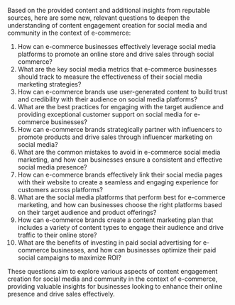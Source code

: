 Based on the provided content and additional insights from reputable sources, here are some new, relevant questions to deepen the understanding of content engagement creation for social media and community in the context of e-commerce:

1. How can e-commerce businesses effectively leverage social media platforms to promote an online store and drive sales through social commerce?
2. What are the key social media metrics that e-commerce businesses should track to measure the effectiveness of their social media marketing strategies?
3. How can e-commerce brands use user-generated content to build trust and credibility with their audience on social media platforms?
4. What are the best practices for engaging with the target audience and providing exceptional customer support on social media for e-commerce businesses?
5. How can e-commerce brands strategically partner with influencers to promote products and drive sales through influencer marketing on social media?
6. What are the common mistakes to avoid in e-commerce social media marketing, and how can businesses ensure a consistent and effective social media presence?
7. How can e-commerce brands effectively link their social media pages with their website to create a seamless and engaging experience for customers across platforms?
8. What are the social media platforms that perform best for e-commerce marketing, and how can businesses choose the right platforms based on their target audience and product offerings?
9. How can e-commerce brands create a content marketing plan that includes a variety of content types to engage their audience and drive traffic to their online store?
10. What are the benefits of investing in paid social advertising for e-commerce businesses, and how can businesses optimize their paid social campaigns to maximize ROI?

These questions aim to explore various aspects of content engagement creation for social media and community in the context of e-commerce, providing valuable insights for businesses looking to enhance their online presence and drive sales effectively.